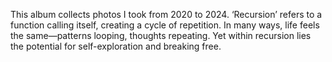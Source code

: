This album collects photos I took from 2020 to 2024. ‘Recursion’ refers to a function calling itself, creating a cycle of repetition. In many ways, life feels the same—patterns looping, thoughts repeating. Yet within recursion lies the potential for self-exploration and breaking free.

